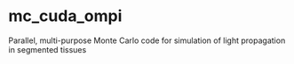 # mc_cuda_ompi
Parallel, multi-purpose Monte Carlo code for simulation of light propagation in segmented tissues
